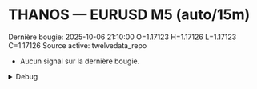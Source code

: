 # THANOS — EURUSD M5 (auto/15m)
Dernière bougie: 2025-10-06 21:10:00  O=1.17123  H=1.17126  L=1.17123  C=1.17126
Source active: twelvedata_repo

- Aucun signal sur la dernière bougie.

<details><summary>Debug</summary>

- TD_API_KEY manquant.

</details>